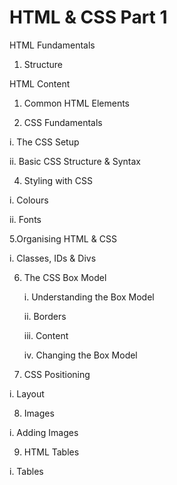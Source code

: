 # HTML & CSS Part 1


HTML Fundamentals 

  1. Structure

HTML Content
  
  1. Common HTML Elements

3. CSS Fundamentals 
  
  i. The CSS Setup
  
  ii. Basic CSS Structure & Syntax 
  

4. Styling with CSS

  i. Colours
  
  ii. Fonts

5.Organising HTML & CSS

  i. Classes, IDs & Divs

6. The CSS Box Model 
    
    i. Understanding the Box Model 
    
    ii. Borders
    
    iii. Content 
    
    iv. Changing the Box Model 
    

7. CSS Positioning 

  i. Layout
  
8. Images 

  i. Adding Images

9. HTML Tables

  i. Tables
